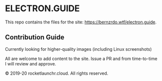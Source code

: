 
# ELECTRON.GUIDE

This repo contains the files for the site: https://bernzrdo.wtf/electron.guide.

## Contribution Guide

Currently looking for higher-quality images (including Linux screenshots)

All are welcome to add content to the site. Issue a PR and from time-to-time I will review and approve.


© 2019-20 rocketlaunchr.cloud. All rights reserved.